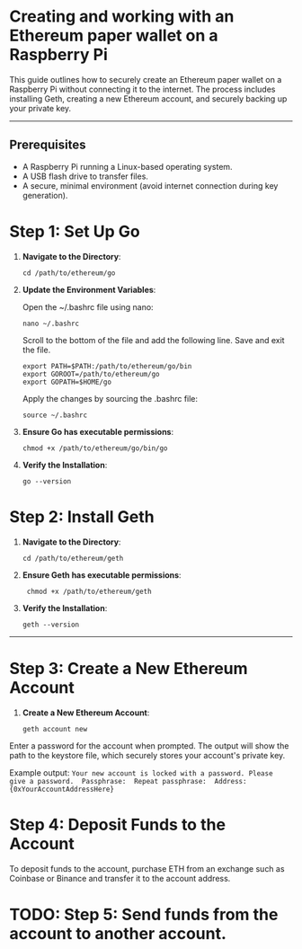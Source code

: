 # Creating and working with an Ethereum paper wallet on a Raspberry Pi

This guide outlines how to securely create an Ethereum paper wallet on a Raspberry Pi without connecting it to the internet. The process includes installing Geth, creating a new Ethereum account, and securely backing up your private key.

---

## Prerequisites

- A Raspberry Pi running a Linux-based operating system.
- A USB flash drive to transfer files.
- A secure, minimal environment (avoid internet connection during key generation).

# Step 1: Set Up Go

1. **Navigate to the Directory**:

    ```
    cd /path/to/ethereum/go
    ```

2. **Update the Environment Variables**:

    Open the ~/.bashrc file using nano:

    ```
    nano ~/.bashrc
    ```

    Scroll to the bottom of the file and add the following line. Save and exit the file.

    ```
    export PATH=$PATH:/path/to/ethereum/go/bin
    export GOROOT=/path/to/ethereum/go
    export GOPATH=$HOME/go
    ```

    Apply the changes by sourcing the .bashrc file:

    ```
    source ~/.bashrc
    ```

3. **Ensure Go has executable permissions**:

   ```
   chmod +x /path/to/ethereum/go/bin/go
   ```

4. **Verify the Installation**:

   ```
   go --version
   ```

# Step 2: Install Geth

1. **Navigate to the Directory**:

   ```
   cd /path/to/ethereum/geth
   ```

3. **Ensure Geth has executable permissions**:

   ```
    chmod +x /path/to/ethereum/geth
   ```

4. **Verify the Installation**:

   ```
   geth --version
   ```

---

# Step 3: Create a New Ethereum Account

1. **Create a New Ethereum Account**:

   ```
   geth account new
   ```

Enter a password for the account when prompted. The output will show the path to the 
keystore file, which securely stores your account's private key.

Example output:
    ```
    Your new account is locked with a password. Please give a password. 
    Passphrase: 
    Repeat passphrase: 
    Address: {0xYourAccountAddressHere}
    ```

# Step 4: Deposit Funds to the Account

To deposit funds to the account, purchase ETH from an exchange such as Coinbase or Binance and transfer it to the account address.

# TODO: Step 5: Send funds from the account to another account. 

